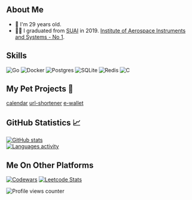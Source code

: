 ## About Me
* 👨‍ I'm 29 years old.
* 👨‍🎓 I graduated from [SUAI](https://guap.ru/en/) in 2019. [Institute of Aerospace Instruments and Systems - No 1](https://guap.ru/en/about/deps#i1).

## Skills
![Go](https://img.shields.io/badge/go-%2300ADD8.svg?style=for-the-badge&logo=go&logoColor=white)
![Docker](https://img.shields.io/badge/docker-%230db7ed.svg?style=for-the-badge&logo=docker&logoColor=white)
![Postgres](https://img.shields.io/badge/postgres-%23316192.svg?style=for-the-badge&logo=postgresql&logoColor=white)
![SQLite](https://img.shields.io/badge/sqlite-%2307405e.svg?style=for-the-badge&logo=sqlite&logoColor=white)
![Redis](https://img.shields.io/badge/redis-%23DD0031.svg?style=for-the-badge&logo=redis&logoColor=white)
![C](https://img.shields.io/badge/c-%2300599C.svg?style=for-the-badge&logo=c&logoColor=white)

## My Pet Projects 🌱
[calendar](https://github.com/mrvin/hw-otus-go/tree/master/hw12-15calendar)
[url-shortener](https://github.com/mrvin/tasks-go/tree/master/url-shortener)
[e-wallet](https://github.com/mrvin/tasks-go/tree/master/e-wallet)

## GitHub Statistics 📈
[![GitHub stats](https://github-readme-stats.vercel.app/api?username=mrvin&theme=buefy&show_icons=true&count_private=true)](https://github.com/mrvin)  
[![Languages activity](https://github-readme-stats.vercel.app/api/top-langs/?username=mrvin&theme=buefy&count_private=true&langs_count=7)](https://github.com/mrvin)  

## Me On Other Platforms
[![Codewars](https://www.codewars.com/users/mrvin/badges/large)](https://www.codewars.com/users/mrvin)
[![Leetcode Stats](https://leetcard.jacoblin.cool/mrvin?ext=activity)](https://leetcode.com/mrvin)

![Profile views counter](https://komarev.com/ghpvc/?username=mrvin)
